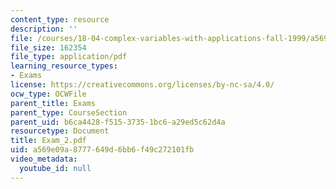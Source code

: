 ```yaml
---
content_type: resource
description: ''
file: /courses/18-04-complex-variables-with-applications-fall-1999/a569e09a8777649d6bb6f49c272101fb_Exam_2.pdf
file_size: 162354
file_type: application/pdf
learning_resource_types:
- Exams
license: https://creativecommons.org/licenses/by-nc-sa/4.0/
ocw_type: OCWFile
parent_title: Exams
parent_type: CourseSection
parent_uid: b6ca4428-f515-3735-1bc6-a29ed5c62d4a
resourcetype: Document
title: Exam_2.pdf
uid: a569e09a-8777-649d-6bb6-f49c272101fb
video_metadata:
  youtube_id: null
---
```

